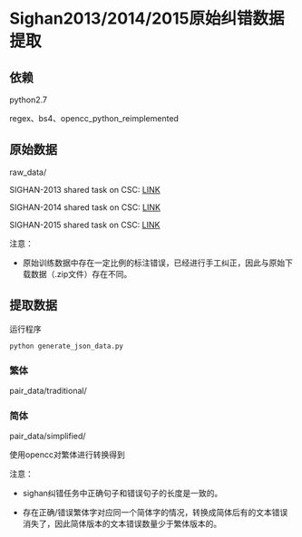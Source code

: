 # Sighan2013/2014/2015原始纠错数据提取

## 依赖

python2.7

regex、bs4、opencc_python_reimplemented

## 原始数据

raw_data/

SIGHAN-2013 shared task on CSC: [LINK](http://ir.itc.ntnu.edu.tw/lre/sighan7csc_release1.0.zip)

SIGHAN-2014 shared task on CSC: [LINK](http://ir.itc.ntnu.edu.tw/lre/clp14csc_release1.1.zip)

SIGHAN-2015 shared task on CSC: [LINK](http://ir.itc.ntnu.edu.tw/lre/sighan8csc_release1.0.zip)

注意：

- 原始训练数据中存在一定比例的标注错误，已经进行手工纠正，因此与原始下载数据（.zip文件）存在不同。


## 提取数据

运行程序

```shell
python generate_json_data.py
```

### 繁体

pair_data/traditional/

### 简体

pair_data/simplified/

使用opencc对繁体进行转换得到

注意：

- sighan纠错任务中正确句子和错误句子的长度是一致的。

- 存在正确/错误繁体字对应同一个简体字的情况，转换成简体后有的文本错误消失了，因此简体版本的文本错误数量少于繁体版本的。